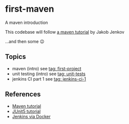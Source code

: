 # first-maven
A maven introduction


This codebase will follow [a maven tutorial](https://jenkov.com/tutorials/maven/maven-tutorial.html) by Jakob Jenkov

...and then some :wink:

## Topics
- maven (intro) see [tag: first-project](https://github.com/ZagaUS/first-maven/tree/first-project)
- unit testing (intro) see [tag: unit-tests](https://github.com/ZagaUS/first-maven/tree/unit-tests)
- jenkins CI part 1 see [tag: jenkins-ci-1](https://github.com/ZagaUS/first-maven/tree/jenkins-ci-1)

## References
- [Maven tutorial](https://jenkov.com/tutorials/maven/maven-tutorial.html)
- [JUnit5 tutorial](https://www.baeldung.com/junit-5)
- [Jenkins via Docker](https://github.com/jenkinsci/docker/blob/master/README.md)
